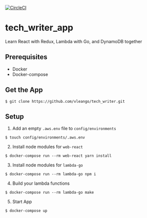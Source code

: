 [![CircleCI](https://circleci.com/gh/vleango/tech_writer/tree/master.svg?style=svg)](https://circleci.com/gh/vleango/tech_writer/tree/master)

# tech_writer_app

Learn React with Redux, Lambda with Go, and DynamoDB together

## Prerequisites

- Docker
- Docker-compose

## Get the App

```
$ git clone https://github.com/vleango/tech_writer.git
```

## Setup

1. Add an empty `.aws.env` file to `config/environments`

```
$ touch config/environments/.aws.env
```

2. Install node modules for `web-react`

```
$ docker-compose run --rm web-react yarn install
```

3. Install node modules for `lambda-go`

```
$ docker-compose run --rm lambda-go npm i
```

4. Build your lambda functions

```
$ docker-compose run --rm lambda-go make
```

5. Start App

```
$ docker-compose up
```
